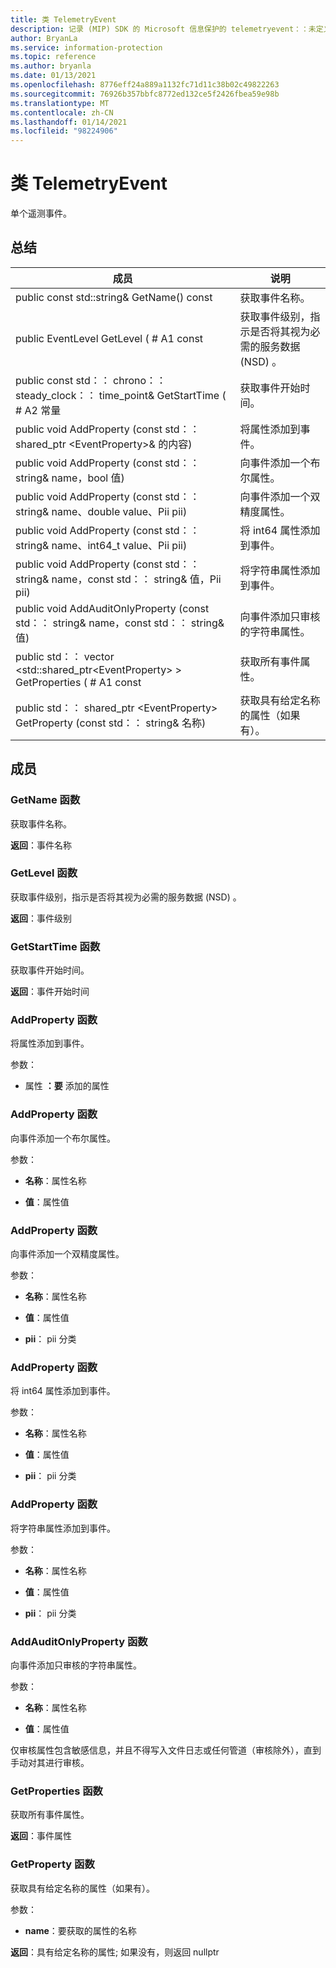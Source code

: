 ```yaml
---
title: 类 TelemetryEvent
description: 记录 (MIP) SDK 的 Microsoft 信息保护的 telemetryevent：：未定义的类。
author: BryanLa
ms.service: information-protection
ms.topic: reference
ms.author: bryanla
ms.date: 01/13/2021
ms.openlocfilehash: 8776eff24a889a1132fc71d11c38b02c49822263
ms.sourcegitcommit: 76926b357bbfc8772ed132ce5f2426fbea59e98b
ms.translationtype: MT
ms.contentlocale: zh-CN
ms.lasthandoff: 01/14/2021
ms.locfileid: "98224906"
---
```

# <a name="class-telemetryevent"></a>类 TelemetryEvent 
单个遥测事件。
  
## <a name="summary"></a>总结
 成员                        | 说明                                
--------------------------------|---------------------------------------------
public const std::string& GetName() const  |  获取事件名称。
public EventLevel GetLevel ( # A1 const  |  获取事件级别，指示是否将其视为必需的服务数据 (NSD) 。
public const std：： chrono：： steady_clock：： time_point& GetStartTime ( # A2 常量  |  获取事件开始时间。
public void AddProperty (const std：： shared_ptr \<EventProperty\>& 的内容)   |  将属性添加到事件。
public void AddProperty (const std：： string& name，bool 值)   |  向事件添加一个布尔属性。
public void AddProperty (const std：： string& name、double value、Pii pii)   |  向事件添加一个双精度属性。
public void AddProperty (const std：： string& name、int64_t value、Pii pii)   |  将 int64 属性添加到事件。
public void AddProperty (const std：： string& name，const std：： string& 值，Pii pii)   |  将字符串属性添加到事件。
public void AddAuditOnlyProperty (const std：： string& name，const std：： string& 值)   |  向事件添加只审核的字符串属性。
public std：： vector \<std::shared_ptr\<EventProperty\> \> GetProperties ( # A1 const  |  获取所有事件属性。
public std：： shared_ptr \<EventProperty\> GetProperty (const std：： string& 名称)   |  获取具有给定名称的属性（如果有）。
  
## <a name="members"></a>成员
  
### <a name="getname-function"></a>GetName 函数
获取事件名称。

  
**返回**：事件名称
  
### <a name="getlevel-function"></a>GetLevel 函数
获取事件级别，指示是否将其视为必需的服务数据 (NSD) 。

  
**返回**：事件级别
  
### <a name="getstarttime-function"></a>GetStartTime 函数
获取事件开始时间。

  
**返回**：事件开始时间
  
### <a name="addproperty-function"></a>AddProperty 函数
将属性添加到事件。

参数：  
* 属性 **：要** 添加的属性


  
### <a name="addproperty-function"></a>AddProperty 函数
向事件添加一个布尔属性。

参数：  
* **名称**：属性名称 


* **值**：属性值


  
### <a name="addproperty-function"></a>AddProperty 函数
向事件添加一个双精度属性。

参数：  
* **名称**：属性名称 


* **值**：属性值 


* **pii**： pii 分类


  
### <a name="addproperty-function"></a>AddProperty 函数
将 int64 属性添加到事件。

参数：  
* **名称**：属性名称 


* **值**：属性值 


* **pii**： pii 分类


  
### <a name="addproperty-function"></a>AddProperty 函数
将字符串属性添加到事件。

参数：  
* **名称**：属性名称 


* **值**：属性值 


* **pii**： pii 分类


  
### <a name="addauditonlyproperty-function"></a>AddAuditOnlyProperty 函数
向事件添加只审核的字符串属性。

参数：  
* **名称**：属性名称 


* **值**：属性值


仅审核属性包含敏感信息，并且不得写入文件日志或任何管道（审核除外），直到手动对其进行审核。
  
### <a name="getproperties-function"></a>GetProperties 函数
获取所有事件属性。

  
**返回**：事件属性
  
### <a name="getproperty-function"></a>GetProperty 函数
获取具有给定名称的属性（如果有）。

参数：  
* **name**：要获取的属性的名称



  
**返回**：具有给定名称的属性; 如果没有，则返回 nullptr